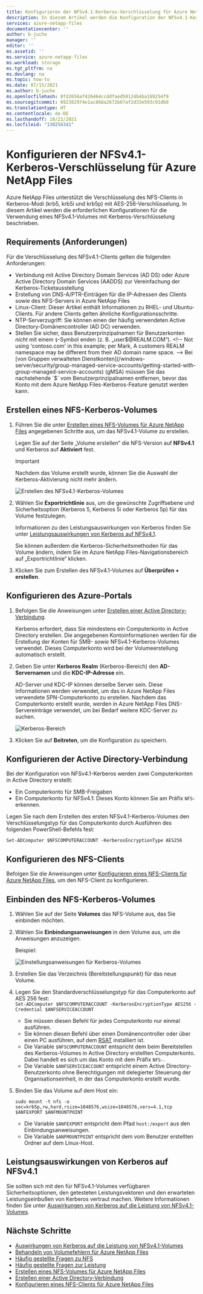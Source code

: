 ```yaml
---
title: Konfigurieren der NFSv4.1-Kerberos-Verschlüsselung für Azure NetApp Files | Microsoft-Dokumentation
description: In diesem Artikel werden die Konfiguration der NFSv4.1-Kerberos-Verschlüsselung für Azure NetApp Files und die daraus resultierenden Auswirkung auf die Leistung beschrieben.
services: azure-netapp-files
documentationcenter: ''
author: b-juche
manager: ''
editor: ''
ms.assetid: ''
ms.service: azure-netapp-files
ms.workload: storage
ms.tgt_pltfrm: na
ms.devlang: na
ms.topic: how-to
ms.date: 07/15/2021
ms.author: b-juche
ms.openlocfilehash: 8fd2656af426464ccddfaed50124b4ba189254f9
ms.sourcegitcommit: 692382974e1ac868a2672b67af2d33e593c91d60
ms.translationtype: HT
ms.contentlocale: de-DE
ms.lasthandoff: 10/22/2021
ms.locfileid: "130256341"
---
```

# <a name="configure-nfsv41-kerberos-encryption-for-azure-netapp-files"></a>Konfigurieren der NFSv4.1-Kerberos-Verschlüsselung für Azure NetApp Files

Azure NetApp Files unterstützt die Verschlüsselung des NFS-Clients in Kerberos-Modi (krb5, krb5i und krb5p) mit AES-256-Verschlüsselung. In diesem Artikel werden die erforderlichen Konfigurationen für die Verwendung eines NFSv4.1-Volumes mit Kerberos-Verschlüsselung beschrieben.

## <a name="requirements"></a>Requirements (Anforderungen)

Für die Verschlüsselung des NFSv4.1-Clients gelten die folgenden Anforderungen: 

* Verbindung mit Active Directory Domain Services (AD DS) oder Azure Active Directory Domain Services (AADDS) zur Vereinfachung der Kerberos-Ticketausstellung 
* Erstellung von DNS-A/PTR-Einträgen für die IP-Adressen des Clients sowie des NFS-Servers in Azure NetApp Files
* Linux-Client: Dieser Artikel enthält Informationen zu RHEL- und Ubuntu-Clients.  Für andere Clients gelten ähnliche Konfigurationsschritte. 
* NTP-Serverzugriff: Sie können einen der häufig verwendeten Active Directory-Domänencontroller (AD DC) verwenden.
* Stellen Sie sicher, dass Benutzerprinzipalnamen für Benutzerkonten *nicht* mit einem `$`-Symbol enden (z. B. „user$@REALM.COM“). <!-- Not using 'contoso.com' in this example; per Mark, A customers REALM namespace may be different from their AD domain name space. -->   
    Bei [von Gruppen verwalteten Dienstkonten](/windows-server/security/group-managed-service-accounts/getting-started-with-group-managed-service-accounts) (gMSA) müssen Sie das nachstehende `$` vom Benutzerprinzipalnamen entfernen, bevor das Konto mit dem Azure NetApp Files-Kerberos-Feature genutzt werden kann.


## <a name="create-an-nfs-kerberos-volume"></a>Erstellen eines NFS-Kerberos-Volumes

1.  Führen Sie die unter [Erstellen eines NFS-Volumes für Azure NetApp Files](azure-netapp-files-create-volumes.md) angegebenen Schritte aus, um das NFSv4.1-Volume zu erstellen.   

    Legen Sie auf der Seite „Volume erstellen“ die NFS-Version auf **NFSv4.1** und Kerberos auf **Aktiviert** fest.

    > [!IMPORTANT] 
    > Nachdem das Volume erstellt wurde, können Sie die Auswahl der Kerberos-Aktivierung nicht mehr ändern.

    ![Erstellen des NFSv4.1-Kerberos-Volumes](../media/azure-netapp-files/create-kerberos-volume.png)  

2. Wählen Sie **Exportrichtlinie** aus, um die gewünschte Zugriffsebene und Sicherheitsoption (Kerberos 5, Kerberos 5i oder Kerberos 5p) für das Volume festzulegen.   

    Informationen zu den Leistungsauswirkungen von Kerberos finden Sie unter [Leistungsauswirkungen von Kerberos auf NFSv4.1](#kerberos_performance).  

    Sie können außerdem die Kerberos-Sicherheitsmethoden für das Volume ändern, indem Sie im Azure NetApp Files-Navigationsbereich auf „Exportrichtlinie“ klicken.

3.  Klicken Sie zum Erstellen des NFSv4.1-Volumes auf **Überprüfen + erstellen**.

## <a name="configure-the-azure-portal"></a>Konfigurieren des Azure-Portals 

1.  Befolgen Sie die Anweisungen unter [Erstellen einer Active Directory-Verbindung](create-active-directory-connections.md).  

    Kerberos erfordert, dass Sie mindestens ein Computerkonto in Active Directory erstellen. Die angegebenen Kontoinformationen werden für die Erstellung der Konten für SMB- *sowie* NFSv4.1-Kerberos-Volumes verwendet. Dieses Computerkonto wird bei der Volumeerstellung automatisch erstellt.

2.  Geben Sie unter **Kerberos Realm** (Kerberos-Bereich) den **AD-Servernamen** und die **KDC-IP-Adresse** ein.

    AD-Server und KDC-IP können derselbe Server sein. Diese Informationen werden verwendet, um das in Azure NetApp Files verwendete SPN-Computerkonto zu erstellen. Nachdem das Computerkonto erstellt wurde, werden in Azure NetApp Files DNS-Servereinträge verwendet, um bei Bedarf weitere KDC-Server zu suchen. 

    ![Kerberos-Bereich](../media/azure-netapp-files/kerberos-realm.png)
 
3.  Klicken Sie auf **Beitreten**, um die Konfiguration zu speichern.

## <a name="configure-active-directory-connection"></a>Konfigurieren der Active Directory-Verbindung 

Bei der Konfiguration von NFSv4.1-Kerberos werden zwei Computerkonten in Active Directory erstellt:
* Ein Computerkonto für SMB-Freigaben
* Ein Computerkonto für NFSv4.1: Dieses Konto können Sie am Präfix `NFS-` erkennen. 

Legen Sie nach dem Erstellen des ersten NFSv4.1-Kerberos-Volumes den Verschlüsselungstyp für das Computerkonto durch Ausführen des folgenden PowerShell-Befehls fest:

`Set-ADComputer $NFSCOMPUTERACCOUNT -KerberosEncryptionType AES256`

## <a name="configure-the-nfs-client"></a>Konfigurieren des NFS-Clients 

Befolgen Sie die Anweisungen unter [Konfigurieren eines NFS-Clients für Azure NetApp Files](configure-nfs-clients.md), um den NFS-Client zu konfigurieren.  

## <a name="mount-the-nfs-kerberos-volume"></a><a name="kerberos_mount"></a>Einbinden des NFS-Kerberos-Volumes

1. Wählen Sie auf der Seite **Volumes** das NFS-Volume aus, das Sie einbinden möchten.

2. Wählen Sie **Einbindungsanweisungen** in dem Volume aus, um die Anweisungen anzuzeigen.

    Beispiel: 

    ![Einstellungsanweisungen für Kerberos-Volumes](../media/azure-netapp-files/mount-instructions-kerberos-volume.png)  

3. Erstellen Sie das Verzeichnis (Bereitstellungspunkt) für das neue Volume.  

4. Legen Sie den Standardverschlüsselungstyp für das Computerkonto auf AES 256 fest:  
    `Set-ADComputer $NFSCOMPUTERACCOUNT -KerberosEncryptionType AES256 -Credential $ANFSERVICEACCOUNT`

    * Sie müssen diesen Befehl für jedes Computerkonto nur einmal ausführen.
    * Sie können diesen Befehl über einen Domänencontroller oder über einen PC ausführen, auf dem [RSAT](https://support.microsoft.com/help/2693643/remote-server-administration-tools-rsat-for-windows-operating-systems) installiert ist. 
    * Die Variable `$NFSCOMPUTERACCOUNT` entspricht dem beim Bereitstellen des Kerberos-Volumes in Active Directory erstellten Computerkonto. Dabei handelt es sich um das Konto mit dem Präfix `NFS-`. 
    * Die Variable `$ANFSERVICEACCOUNT` entspricht einem Active Directory-Benutzerkonto ohne Berechtigungen mit delegierter Steuerung der Organisationseinheit, in der das Computerkonto erstellt wurde. 

5. Binden Sie das Volume auf dem Host ein: 

    `sudo mount -t nfs -o sec=krb5p,rw,hard,rsize=1048576,wsize=1048576,vers=4.1,tcp $ANFEXPORT $ANFMOUNTPOINT`

    * Die Variable `$ANFEXPORT` entspricht dem Pfad `host:/export` aus den Einbindungsanweisungen.
    * Die Variable `$ANFMOUNTPOINT` entspricht dem vom Benutzer erstellten Ordner auf dem Linux-Host.

## <a name="performance-impact-of-kerberos-on-nfsv41"></a><a name="kerberos_performance"></a>Leistungsauswirkungen von Kerberos auf NFSv4.1 

Sie sollten sich mit den für NFSv4.1-Volumes verfügbaren Sicherheitsoptionen, den getesteten Leistungsvektoren und den erwarteten Leistungseinbußen von Kerberos vertraut machen. Weitere Informationen finden Sie unter [Auswirkungen von Kerberos auf die Leistung von NFSv4.1-Volumes](performance-impact-kerberos.md).  

## <a name="next-steps"></a>Nächste Schritte  

* [Auswirkungen von Kerberos auf die Leistung von NFSv4.1-Volumes](performance-impact-kerberos.md)
* [Behandeln von Volumefehlern für Azure NetApp Files](troubleshoot-volumes.md)
* [Häufig gestellte Fragen zu NFS](faq-nfs.md)
* [Häufig gestellte Fragen zur Leistung](faq-performance.md)
* [Erstellen eines NFS-Volumes für Azure NetApp Files](azure-netapp-files-create-volumes.md)
* [Erstellen einer Active Directory-Verbindung](create-active-directory-connections.md)
* [Konfigurieren eines NFS-Clients für Azure NetApp Files](configure-nfs-clients.md) 
